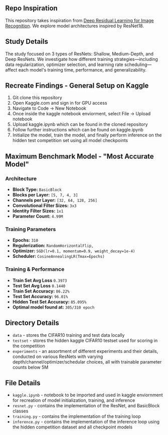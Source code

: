 ## Repo Inspiration 
This repository takes inspiration from [Deep Residual Learning for Image Recognition](https://arxiv.org/abs/1512.03385). We explore model architectures inspired by ResNet18.

## Study Details
The study focused on 3 types of ResNets: Shallow, Medium-Depth, and Deep ResNets. We investigate how different training strategies—including data regularization, optimizer selection, and learning rate scheduling—affect each model's training time, performance, and generalizability. 

## Recreate Findings - General Setup on Kaggle
1. Git clone this repository
2. Open Kaggle.com and sign in for GPU access 
3. Navigate to Code -> New Notebook
4. Once inside the kaggle notebook enviorment, select File -> Upload notebook
5. Upload kaggle.ipynb which can be found in the cloned repository
6. Follow further instructions which can be found on kaggle.ipynb
7. Initialize the model, train the model, and finally perform inference on the hidden test competition set using all model checkpoints

## Maximum Benchmark Model - "Most Accurate Model"
### Architecture
- **Block Type:** `BasicBlock`
- **Blocks per Layer:** `[5, 7, 4, 3]`
- **Channels per Layer:** `[32, 64, 128, 256]`
- **Convolutional Filter Sizes:** `3x3`
- **Identity Filter Sizes:** `1x1`
- **Parameter Count:** `4.99M`

### Training Parameters
- **Epochs:** `310`
- **Regulerization:** `RandomHorizontalFlip, `
- **Optimizer:** `SGD(lr=0.1, momentum=0.9, weight_decay=1e-4)`
- **Scheduler:** `CosineAnnealingLR(Tmax=Epochs)`

### Training & Performance
- **Train Set Avg Loss** `0.3973`
- **Test Set Avg Loss** `0.1440`
- **Train Set Accuracy:** `86.22%`
- **Test Set Accuracy:** `96.01%`
- **Hidden Test Set Accuracy:** `85.095%`
- **Optimal model found at:** `305/310 epoch`

## Directory Details
- `data` - stores the CIFAR10 training and test data locally
- `testset` - stores the hidden kaggle CIFAR10 testset used for scoring in the competition
- `experiments` - an assortment of different experiments and their details, conducted on various ResNets with varying depth/channel/optimizer/schedular choices, all with trainable parameter counts below 5M


## File Details
- `kaggle.ipynb` - notebook to be imported and used in kaggle enviornment for recreation of model initialization, training, and inference
- `resnet.py` - contains the implementation of the ResNet, and BasicBlock classes
- `training.py` - contains the implementation of the training loop
- `inference.py` - contains the implementation of the inference loop using the hidden competition dataset and all checkpoint models


